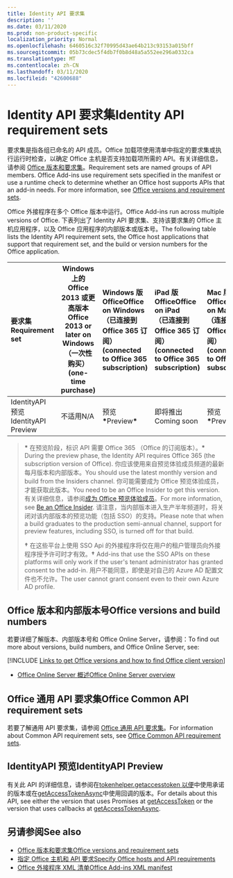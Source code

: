 ```yaml
---
title: Identity API 要求集
description: ''
ms.date: 03/11/2020
ms.prod: non-product-specific
localization_priority: Normal
ms.openlocfilehash: 6460516c32f70995d43ae64b213c93153a015bff
ms.sourcegitcommit: 05b73cdec5f4db7f0b8d48a5a552ee296a0332ca
ms.translationtype: MT
ms.contentlocale: zh-CN
ms.lasthandoff: 03/11/2020
ms.locfileid: "42600688"
---
```

# <a name="identity-api-requirement-sets"></a><span data-ttu-id="b8f80-102">Identity API 要求集</span><span class="sxs-lookup"><span data-stu-id="b8f80-102">Identity API requirement sets</span></span>

<span data-ttu-id="b8f80-p101">要求集是指各组已命名的 API 成员。Office 加载项使用清单中指定的要求集或执行运行时检查，以确定 Office 主机是否支持加载项所需的 API。有关详细信息，请参阅 [Office 版本和要求集](../../develop/office-versions-and-requirement-sets.md)。</span><span class="sxs-lookup"><span data-stu-id="b8f80-p101">Requirement sets are named groups of API members. Office Add-ins use requirement sets specified in the manifest or use a runtime check to determine whether an Office host supports APIs that an add-in needs. For more information, see [Office versions and requirement sets](../../develop/office-versions-and-requirement-sets.md).</span></span>

<span data-ttu-id="b8f80-106">Office 外接程序在多个 Office 版本中运行。</span><span class="sxs-lookup"><span data-stu-id="b8f80-106">Office Add-ins run across multiple versions of Office.</span></span> <span data-ttu-id="b8f80-107">下表列出了 Identity API 要求集、支持该要求集的 Office 主机应用程序，以及 Office 应用程序的内部版本或版本号。</span><span class="sxs-lookup"><span data-stu-id="b8f80-107">The following table lists the Identity API requirement sets, the Office host applications that support that requirement set, and the build or version numbers for the Office application.</span></span>

|  <span data-ttu-id="b8f80-108">要求集</span><span class="sxs-lookup"><span data-stu-id="b8f80-108">Requirement set</span></span>  | <span data-ttu-id="b8f80-109">Windows 上的 Office 2013 或更高版本</span><span class="sxs-lookup"><span data-stu-id="b8f80-109">Office 2013 or later on Windows</span></span><br><span data-ttu-id="b8f80-110">（一次性购买）</span><span class="sxs-lookup"><span data-stu-id="b8f80-110">(one-time purchase)</span></span> | <span data-ttu-id="b8f80-111">Windows 版 Office</span><span class="sxs-lookup"><span data-stu-id="b8f80-111">Office on Windows</span></span><br><span data-ttu-id="b8f80-112">（已连接到 Office 365 订阅）</span><span class="sxs-lookup"><span data-stu-id="b8f80-112">(connected to Office 365 subscription)</span></span> |  <span data-ttu-id="b8f80-113">iPad 版 Office</span><span class="sxs-lookup"><span data-stu-id="b8f80-113">Office on iPad</span></span><br><span data-ttu-id="b8f80-114">（已连接到 Office 365 订阅）</span><span class="sxs-lookup"><span data-stu-id="b8f80-114">(connected to Office 365 subscription)</span></span>  |  <span data-ttu-id="b8f80-115">Mac 版 Office</span><span class="sxs-lookup"><span data-stu-id="b8f80-115">Office on Mac</span></span><br><span data-ttu-id="b8f80-116">（连接到 Office 365 订阅）</span><span class="sxs-lookup"><span data-stu-id="b8f80-116">(connected to Office 365 subscription)</span></span>  | <span data-ttu-id="b8f80-117">Office 网页版</span><span class="sxs-lookup"><span data-stu-id="b8f80-117">Office on the web</span></span>  | <span data-ttu-id="b8f80-118">SharePoint Online</span><span class="sxs-lookup"><span data-stu-id="b8f80-118">SharePoint Online</span></span> | <span data-ttu-id="b8f80-119">OneDrive.com</span><span class="sxs-lookup"><span data-stu-id="b8f80-119">OneDrive.com</span></span> |<span data-ttu-id="b8f80-120">Outlook.com & Exchange Online</span><span class="sxs-lookup"><span data-stu-id="b8f80-120">Outlook.com & Exchange Online</span></span>|
|:-----|-----|:-----|:-----|:-----|:-----|:-----|:-----|:-----|
| <span data-ttu-id="b8f80-121">IdentityAPI 预览</span><span class="sxs-lookup"><span data-stu-id="b8f80-121">IdentityAPI Preview</span></span>  | <span data-ttu-id="b8f80-122">不适用</span><span class="sxs-lookup"><span data-stu-id="b8f80-122">N/A</span></span> | <span data-ttu-id="b8f80-123">预览<b>\*</b></span><span class="sxs-lookup"><span data-stu-id="b8f80-123">Preview<b>\*</b></span></span> | <span data-ttu-id="b8f80-124">即将推出</span><span class="sxs-lookup"><span data-stu-id="b8f80-124">Coming soon</span></span> | <span data-ttu-id="b8f80-125">预览<b>\*</b></span><span class="sxs-lookup"><span data-stu-id="b8f80-125">Preview<b>\*</b></span></span> | <span data-ttu-id="b8f80-126">预览<b>\* &#8224;</b></span><span class="sxs-lookup"><span data-stu-id="b8f80-126">Preview<b>\*&#8224;</b></span></span> | <span data-ttu-id="b8f80-127">预览<b>\* &#8224;</b></span><span class="sxs-lookup"><span data-stu-id="b8f80-127">Preview<b>\*&#8224;</b></span></span>| <span data-ttu-id="b8f80-128">即将推出</span><span class="sxs-lookup"><span data-stu-id="b8f80-128">Coming soon</span></span> | <span data-ttu-id="b8f80-129">即将推出</span><span class="sxs-lookup"><span data-stu-id="b8f80-129">Coming soon</span></span> |

> <span data-ttu-id="b8f80-130">**&#42;** 在预览阶段，标识 API 需要 Office 365 （Office 的订阅版本）。</span><span class="sxs-lookup"><span data-stu-id="b8f80-130">**&#42;** During the preview phase, the Identity API requires Office 365 (the subscription version of Office).</span></span> <span data-ttu-id="b8f80-131">你应该使用来自预览体验成员频道的最新每月版本和内部版本。</span><span class="sxs-lookup"><span data-stu-id="b8f80-131">You should use the latest monthly version and build from the Insiders channel.</span></span> <span data-ttu-id="b8f80-132">你可能需要成为 Office 预览体验成员，才能获取此版本。</span><span class="sxs-lookup"><span data-stu-id="b8f80-132">You need to be an Office Insider to get this version.</span></span> <span data-ttu-id="b8f80-133">有关详细信息，请参阅[成为 Office 预览体验成员](https://products.office.com/office-insider?tab=tab-1)。</span><span class="sxs-lookup"><span data-stu-id="b8f80-133">For more information, see [Be an Office Insider](https://products.office.com/office-insider?tab=tab-1).</span></span> <span data-ttu-id="b8f80-134">请注意，当内部版本进入生产半年频道时，将关闭对该内部版本的预览功能（包括 SSO）的支持。</span><span class="sxs-lookup"><span data-stu-id="b8f80-134">Please note that when a build graduates to the production semi-annual channel, support for preview features, including SSO, is turned off for that build.</span></span>
>
> <span data-ttu-id="b8f80-135">**&#8224;** 在这些平台上使用 SSO Api 的外接程序将仅在用户的租户管理员向外接程序授予许可时才有效。</span><span class="sxs-lookup"><span data-stu-id="b8f80-135">**&#8224;** Add-ins that use the SSO APIs on these platforms will only work if the user's tenant administrator has granted consent to the add-in.</span></span> <span data-ttu-id="b8f80-136">用户不能同意，即使是对自己的 Azure AD 配置文件也不允许。</span><span class="sxs-lookup"><span data-stu-id="b8f80-136">The user cannot grant consent even to their own Azure AD profile.</span></span>

## <a name="office-versions-and-build-numbers"></a><span data-ttu-id="b8f80-137">Office 版本和内部版本号</span><span class="sxs-lookup"><span data-stu-id="b8f80-137">Office versions and build numbers</span></span>

<span data-ttu-id="b8f80-138">若要详细了解版本、内部版本号和 Office Online Server，请参阅：</span><span class="sxs-lookup"><span data-stu-id="b8f80-138">To find out more about versions, build numbers, and Office Online Server, see:</span></span>

[!INCLUDE [Links to get Office versions and how to find Office client version](../../includes/links-get-office-versions-builds.md)]
- [<span data-ttu-id="b8f80-139">Office Online Server 概述</span><span class="sxs-lookup"><span data-stu-id="b8f80-139">Office Online Server overview</span></span>](/officeonlineserver/office-online-server-overview)

## <a name="office-common-api-requirement-sets"></a><span data-ttu-id="b8f80-140">Office 通用 API 要求集</span><span class="sxs-lookup"><span data-stu-id="b8f80-140">Office Common API requirement sets</span></span>

<span data-ttu-id="b8f80-141">若要了解通用 API 要求集，请参阅 [Office 通用 API 要求集](office-add-in-requirement-sets.md)。</span><span class="sxs-lookup"><span data-stu-id="b8f80-141">For information about Common API requirement sets, see [Office Common API requirement sets](office-add-in-requirement-sets.md).</span></span>

## <a name="identityapi-preview"></a><span data-ttu-id="b8f80-142">IdentityAPI 预览</span><span class="sxs-lookup"><span data-stu-id="b8f80-142">IdentityAPI Preview</span></span>

<span data-ttu-id="b8f80-143">有关此 API 的详细信息，请参阅在[tokenhelper.getaccesstoken 以便](/javascript/api/office-runtime/officeruntime.auth#getaccesstoken-options-)中使用承诺的版本或在[getAccessTokenAsync](/javascript/api/office/office.auth#getaccesstokenasync-options--callback-)中使用回调的版本。</span><span class="sxs-lookup"><span data-stu-id="b8f80-143">For details about this API, see either the version that uses Promises at [getAccessToken](/javascript/api/office-runtime/officeruntime.auth#getaccesstoken-options-) or the version that uses callbacks at [getAccessTokenAsync](/javascript/api/office/office.auth#getaccesstokenasync-options--callback-).</span></span>

## <a name="see-also"></a><span data-ttu-id="b8f80-144">另请参阅</span><span class="sxs-lookup"><span data-stu-id="b8f80-144">See also</span></span>

- [<span data-ttu-id="b8f80-145">Office 版本和要求集</span><span class="sxs-lookup"><span data-stu-id="b8f80-145">Office versions and requirement sets</span></span>](../../develop/office-versions-and-requirement-sets.md)
- [<span data-ttu-id="b8f80-146">指定 Office 主机和 API 要求</span><span class="sxs-lookup"><span data-stu-id="b8f80-146">Specify Office hosts and API requirements</span></span>](../../develop/specify-office-hosts-and-api-requirements.md)
- [<span data-ttu-id="b8f80-147">Office 外接程序 XML 清单</span><span class="sxs-lookup"><span data-stu-id="b8f80-147">Office Add-ins XML manifest</span></span>](../../develop/add-in-manifests.md)

